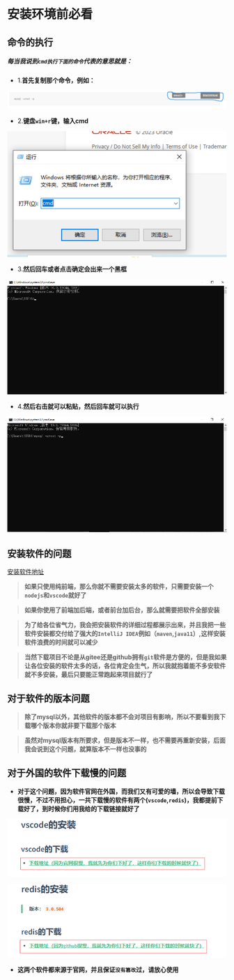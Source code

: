 # 安装环境前必看

## 命令的执行
##### 每当我说到`cmd执行下面的命令`代表的意思就是：
- 1.**首先复制那个命令，例如：**

![复制](../source/dev-environment/cmd0.png)

- 2.**键盘`win+r`键，输入cmd**

![win+r](../source/dev-environment/cmd1.PNG)

- 3.**然后回车或者点击确定会出来一个黑框**

![cmd](../source/dev-environment/cmd2.PNG)

- 4.**然后右击就可以粘贴，然后回车就可以执行**

![执行](../source/dev-environment/cmd3.PNG)

## 安装软件的问题
[安装软件地址](/docs/dev-environment.md)
> **如果只使用纯前端，那么你就不需要安装太多的软件，只需要安装一个`nodejs`和`vscode`就好了**

> **如果你使用了前端加后端，或者前台加后台，那么就需要把软件全部安装**

> **为了给各位省气力，我会把安装软件的详细过程都展示出来，并且我把一些软件安装都交付给了强大的`IntelliJ IDEA`例如（`maven`,`java11`）,这样安装软件浪费的时间就可以减少**

> **当然下载项目不论是从gitee还是github拥有`git`软件是方便的，但是我如果让各位安装的软件太多的话，各位肯定会生气，所以我就抱着能不多安软件就不多安装，最后只要能正常跑起来项目就行了**

## 对于软件的版本问题
> **除了mysql以外，其他软件的版本都不会对项目有影响，所以不要看到我下载哪个版本你就非要下载那个版本**

> **虽然对mysql版本有所要求，但是版本不一样，也不需要再重新安装，后面我会说到这个问题，就算版本不一样也没事的**

## 对于外国的软件下载慢的问题

- **对于这个问题，因为软件官网在外国，而我们又有可爱的墙，所以会导致下载很慢，不过不用担心，一共下载慢的软件有两个(`vscode`,`redis`)，我都提前下载好了，到时候你们用我给的下载链接就好了**

![s1](../source/dev-environment/s1.png)

![s2](../source/dev-environment/s2.png)

- **这两个软件都来源于官网，并且保证`没有篡改`过，请放心使用**